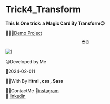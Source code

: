 # Trick4_Transform
**This Is One trick: a Magic Card By Transform😉**



👩‍💻😎[Demo Project](https://fatememohamadian.github.io/Trick4_Transform/)

                                      😎😉

![1](https://github.com/fatemeMohamadian/Trick4_Transform/assets/155579918/29ddadb6-3aa5-4c3d-8088-19cd7ff44c8a)

 😉Developed by Me

 📅2024-02-011

 👩‍💻With By **Html , css , Sass** 

 📲📞ContactMe 
 🔗[instagram](https://www.instagram.com/fateme_mohamadiian.fed)       
 🔗 [linkedin](https://www.linkedin.com/in/fateme-mohamadian-dev0824)
